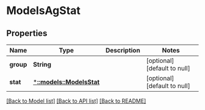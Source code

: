 # ModelsAgStat

## Properties
Name | Type | Description | Notes
------------ | ------------- | ------------- | -------------
**group** | **String** |  | [optional] [default to null]
**stat** | [***::models::ModelsStat**](models.Stat.md) |  | [optional] [default to null]

[[Back to Model list]](../README.md#documentation-for-models) [[Back to API list]](../README.md#documentation-for-api-endpoints) [[Back to README]](../README.md)


